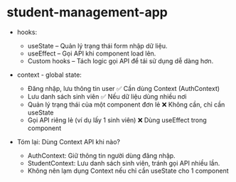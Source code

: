 # student-management-app

- hooks:
  - useState – Quản lý trạng thái form nhập dữ liệu.
  - useEffect – Gọi API khi component load lên.
  - Custom hooks – Tách logic gọi API để tái sử dụng dễ dàng hơn.

- context - global state:
  - Đăng nhập, lưu thông tin user	✅ Cần dùng Context (AuthContext)
  - Lưu danh sách sinh viên	✅ Nếu dữ liệu dùng nhiều nơi
  - Quản lý trạng thái của một component đơn lẻ	❌ Không cần, chỉ cần useState
  - Gọi API riêng lẻ (ví dụ lấy 1 sinh viên)	❌ Dùng useEffect trong component

- Tóm lại: Dùng Context API khi nào?
  - AuthContext: Giữ thông tin người dùng đăng nhập.
  - StudentContext: Lưu danh sách sinh viên, tránh gọi API nhiều lần.
  - Không nên lạm dụng Context nếu chỉ cần useState cho 1 component

